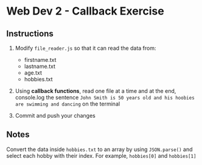 # Web Dev 2 - Callback Exercise

## Instructions

1. Modify `file_reader.js` so that it can read the data from:
  
    - firstname.txt
    - lastname.txt
    - age.txt
    - hobbies.txt

2. Using **callback functions**, read one file at a time and at the end, console.log the sentence `John Smith is 50 years old and his hoobies are swimming and dancing` on the terminal
3. Commit and push your changes

## Notes

Convert the data inside `hobbies.txt` to an array by using `JSON.parse()` and select each hobby with their index. For example, `hobbies[0]` and `hobbies[1]`
